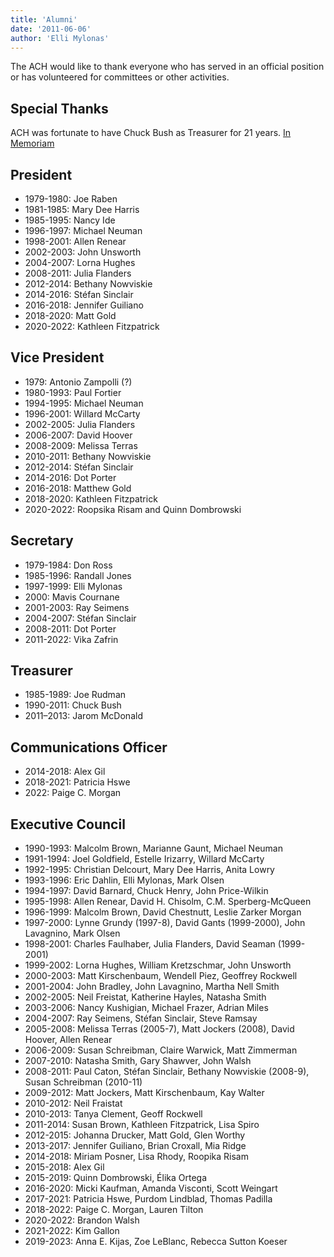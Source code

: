 ```yaml
---
title: 'Alumni'
date: '2011-06-06'
author: 'Elli Mylonas'
---
```

The ACH would like to thank everyone who has served in an official position or has volunteered for committees or other activities.

## Special Thanks

ACH was fortunate to have Chuck Bush as Treasurer for 21 years. [In Memoriam](/news/2011/06/charles-douglas-bush-1948-2011/)

## President

- 1979-1980: Joe Raben
- 1981-1985: Mary Dee Harris
- 1985-1995: Nancy Ide
- 1996-1997: Michael Neuman
- 1998-2001: Allen Renear
- 2002-2003: John Unsworth
- 2004-2007: Lorna Hughes
- 2008-2011: Julia Flanders
- 2012-2014: Bethany Nowviskie
- 2014-2016: Stéfan Sinclair
- 2016-2018: Jennifer Guiliano
- 2018-2020: Matt Gold
- 2020-2022: Kathleen Fitzpatrick

## Vice President

- 1979: Antonio Zampolli (?)
- 1980-1993: Paul Fortier
- 1994-1995: Michael Neuman
- 1996-2001: Willard McCarty
- 2002-2005: Julia Flanders
- 2006-2007: David Hoover
- 2008-2009: Melissa Terras
- 2010-2011: Bethany Nowviskie
- 2012-2014: Stéfan Sinclair
- 2014-2016: Dot Porter
- 2016-2018: Matthew Gold
- 2018-2020: Kathleen Fitzpatrick
- 2020-2022: Roopsika Risam and Quinn Dombrowski

## Secretary

- 1979-1984: Don Ross
- 1985-1996: Randall Jones
- 1997-1999: Elli Mylonas
- 2000: Mavis Cournane
- 2001-2003: Ray Seimens
- 2004-2007: Stéfan Sinclair
- 2008-2011: Dot Porter
- 2011-2022: Vika Zafrin

## Treasurer

- 1985-1989: Joe Rudman
- 1990-2011: Chuck Bush
- 2011–2013: Jarom McDonald

## Communications Officer

- 2014-2018: Alex Gil
- 2018-2021: Patricia Hswe
- 2022: Paige C. Morgan

## Executive Council

- 1990-1993: Malcolm Brown, Marianne Gaunt, Michael Neuman
- 1991-1994: Joel Goldfield, Estelle Irizarry, Willard McCarty
- 1992-1995: Christian Delcourt, Mary Dee Harris, Anita Lowry
- 1993-1996: Eric Dahlin, Elli Mylonas, Mark Olsen
- 1994-1997: David Barnard, Chuck Henry, John Price-Wilkin
- 1995-1998: Allen Renear, David H. Chisolm, C.M. Sperberg-McQueen
- 1996-1999: Malcolm Brown, David Chestnutt, Leslie Zarker Morgan
- 1997-2000: Lynne Grundy (1997-8), David Gants (1999-2000), John Lavagnino, Mark Olsen
- 1998-2001: Charles Faulhaber, Julia Flanders, David Seaman (1999-2001)
- 1999-2002: Lorna Hughes, William Kretzschmar, John Unsworth
- 2000-2003: Matt Kirschenbaum, Wendell Piez, Geoffrey Rockwell
- 2001-2004: John Bradley, John Lavagnino, Martha Nell Smith
- 2002-2005: Neil Freistat, Katherine Hayles, Natasha Smith
- 2003-2006: Nancy Kushigian, Michael Frazer, Adrian Miles
- 2004-2007: Ray Seimens, Stéfan Sinclair, Steve Ramsay
- 2005-2008: Melissa Terras (2005-7), Matt Jockers (2008), David Hoover, Allen Renear
- 2006-2009: Susan Schreibman, Claire Warwick, Matt Zimmerman
- 2007-2010: Natasha Smith, Gary Shawver, John Walsh
- 2008-2011: Paul Caton, Stéfan Sinclair, Bethany Nowviskie (2008-9), Susan Schreibman (2010-11)
- 2009-2012: Matt Jockers, Matt Kirschenbaum, Kay Walter
- 2010-2012: Neil Fraistat
- 2010-2013: Tanya Clement, Geoff Rockwell
- 2011-2014: Susan Brown, Kathleen Fitzpatrick, Lisa Spiro
- 2012-2015: Johanna Drucker, Matt Gold, Glen Worthy
- 2013-2017: Jennifer Guiliano, Brian Croxall, Mia Ridge
- 2014-2018: Miriam Posner, Lisa Rhody, Roopika Risam
- 2015-2018: Alex Gil
- 2015-2019: Quinn Dombrowski, Élika Ortega
- 2016-2020: Micki Kaufman, Amanda Visconti, Scott Weingart
- 2017-2021: Patricia Hswe, Purdom Lindblad, Thomas Padilla
- 2018-2022: Paige C. Morgan, Lauren Tilton
- 2020-2022: Brandon Walsh
- 2021-2022: Kim Gallon
- 2019-2023: Anna E. Kijas, Zoe LeBlanc, Rebecca Sutton Koeser